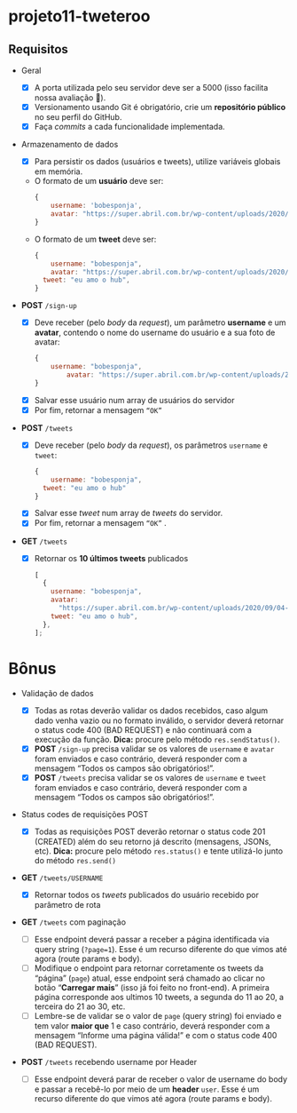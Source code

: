 # projeto11-tweteroo

## Requisitos

- Geral
  - [x] A porta utilizada pelo seu servidor deve ser a 5000 (isso facilita nossa avaliação 🙂).
  - [x] Versionamento usando Git é obrigatório, crie um **repositório público** no seu perfil do GitHub.
  - [x] Faça _commits_ a cada funcionalidade implementada.
- Armazenamento de dados

  - [x] Para persistir os dados (usuários e tweets), utilize variáveis globais em memória.
  - O formato de um **usuário** deve ser:
    ```jsx
    {
    	username: 'bobesponja',
    	avatar: "https://super.abril.com.br/wp-content/uploads/2020/09/04-09_gato_SITE.jpg?quality=70&strip=info"
    }
    ```
  - O formato de um **tweet** deve ser:
    ```jsx
    {
    	username: "bobesponja",
    	avatar: "https://super.abril.com.br/wp-content/uploads/2020/09/04-09_gato_SITE.jpg?quality=70&strip=info",
      tweet: "eu amo o hub",
    }
    ```

- **POST** `/sign-up`

  - [x] Deve receber (pelo _body_ da _request_), um parâmetro **username** e um **avatar**, contendo o nome do username do usuário e a sua foto de avatar:
    ```jsx
    {
        username: "bobesponja",
    		avatar: "https://super.abril.com.br/wp-content/uploads/2020/09/04-09_gato_SITE.jpg?quality=70&strip=info"
    }
    ```
  - [x] Salvar esse usuário num array de usuários do servidor
  - [x] Por fim, retornar a mensagem `“OK”`

- **POST** `/tweets`

  - [x] Deve receber (pelo _body_ da _request_), os parâmetros `username` e `tweet`:
    ```jsx
    {
    	username: "bobesponja",
      tweet: "eu amo o hub"
    }
    ```
  - [x] Salvar esse _tweet_ num array de _tweets_ do servidor.
  - [x] Por fim, retornar a mensagem `“OK”` .

- **GET** `/tweets`
  - [x] Retornar os **10 últimos tweets** publicados
    ```jsx
    [
      {
        username: "bobesponja",
        avatar:
          "https://super.abril.com.br/wp-content/uploads/2020/09/04-09_gato_SITE.jpg?quality=70&strip=info",
        tweet: "eu amo o hub",
      },
    ];
    ```

# Bônus

- Validação de dados

  - [x] Todas as rotas deverão validar os dados recebidos, caso algum dado venha vazio ou no formato inválido, o servidor deverá retornar o status code 400 (BAD REQUEST) e não continuará com a execução da função. **Dica:** procure pelo método `res.sendStatus()`.
  - [x] **POST** `/sign-up` precisa validar se os valores de `username` e `avatar` foram enviados e caso contrário, deverá responder com a mensagem “Todos os campos são obrigatórios!”.
  - [x] **POST** `/tweets` precisa validar se os valores de `username` e `tweet` foram enviados e caso contrário, deverá responder com a mensagem “Todos os campos são obrigatórios!”.

- Status codes de requisições POST

  - [x] Todas as requisições POST deverão retornar o status code 201 (CREATED) além do seu retorno já descrito (mensagens, JSONs, etc). **Dica:** procure pelo método `res.status()` e tente utilizá-lo junto do método `res.send()`

- **GET** `/tweets/USERNAME`

  - [x] Retornar todos os _tweets_ publicados do usuário recebido por parâmetro de rota

- **GET** `/tweets` com paginação

  - [ ] Esse endpoint deverá passar a receber a página identificada via query string (`?page=1`). Esse é um recurso diferente do que vimos até agora (route params e body).
  - [ ] Modifique o endpoint para retornar corretamente os tweets da “página” (`page`) atual, esse endpoint será chamado ao clicar no botão “**Carregar mais**” (isso já foi feito no front-end). A primeira página corresponde aos ultimos 10 tweets, a segunda do 11 ao 20, a terceira do 21 ao 30, etc.
  - [ ] Lembre-se de validar se o valor de `page` (query string) foi enviado e tem valor **maior que** 1 e caso contrário, deverá responder com a mensagem “Informe uma página válida!” e com o status code 400 (BAD REQUEST).

- **POST** `/tweets` recebendo username por Header
  - [ ] Esse endpoint deverá parar de receber o valor de username do body e passar a recebê-lo por meio de um **header** `user`. Esse é um recurso diferente do que vimos até agora (route params e body).
